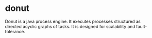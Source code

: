 donut
=====

Donut is a java process engine. It executes processes structured as directed acyclic graphs of tasks. It is designed for scalability and fault-tolerance.
